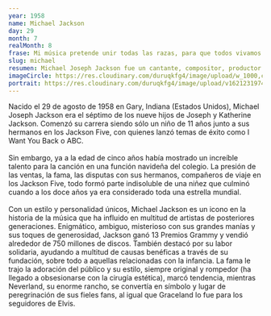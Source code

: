 ```yaml
---
year: 1958
name: Michael Jackson
day: 29
month: 7
realMonth: 8
frase: Mi música pretende unir todas las razas, para que todos vivamos como una gran familia.
slug: michael
resumen: Michael Joseph Jackson​ fue un cantante, compositor, productor discográfico, bailarín, actor y filántropo estadounidense.​​​
imageCircle: https://res.cloudinary.com/duruqkfg4/image/upload/w_1000,c_fill,ar_1:1,g_auto,r_max/v1621231974/8_cqjefw.webp
portrait: https://res.cloudinary.com/duruqkfg4/image/upload/v1621231974/9_smawps.webp
---
```


<p>Nacido el 29 de agosto de 1958 en Gary, Indiana (Estados Unidos), Michael Joseph Jackson era el séptimo de los nueve hijos de Joseph y Katherine Jackson. Comenzó su carrera siendo sólo un niño de 11 años junto a sus hermanos en los Jackson Five, con quienes lanzó temas de éxito como I Want You Back o ABC. <!--more--> 
<br />
<br />
Sin embargo, ya a la edad de cinco años había mostrado un increíble talento para la canción en una función navideña del colegio. La presión de las ventas, la fama, las disputas con sus hermanos, compañeros de viaje en los Jackson Five, todo formó parte indisoluble de una niñez que culminó cuando a los doce años ya era considerado toda una estrella mundial.
<br />
<br />
Con un estilo y personalidad únicos, Michael Jackson es un icono en la historia de la música que ha influido en multitud de artistas de posteriores generaciones. Enigmático, ambiguo, misterioso con sus grandes manías y sus toques de generosidad, Jackson ganó 13 Premios Grammy y vendió alrededor de 750 millones de discos. También destacó por su labor solidaria, ayudando a multitud de causas benéficas a través de su fundación, sobre todo a aquellas relacionadas con la infancia. La fama le trajo la adoración del público y su estilo, siempre original y rompedor (ha llegado a obsesionarse con la cirugía estética), marcó tendencia, mientras Neverland, su enorme rancho, se convertía en símbolo y lugar de peregrinación de sus fieles fans, al igual que Graceland lo fue para los seguidores de Elvis.</p>
